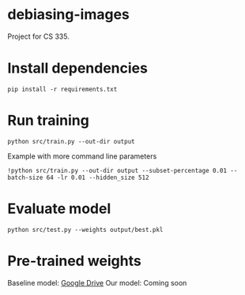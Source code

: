# debiasing-images
Project for CS 335.


# Install dependencies
```
pip install -r requirements.txt
```

# Run training
```
python src/train.py --out-dir output
```

Example with more command line parameters
```
!python src/train.py --out-dir output --subset-percentage 0.01 --batch-size 64 -lr 0.01 --hidden_size 512
```


# Evaluate model
```
python src/test.py --weights output/best.pkl
```

# Pre-trained weights

Baseline model: [Google Drive](https://drive.google.com/file/d/1p-gH5-JYwBkVf7aObgdKWOwHgsBWxyo_/view?usp=sharing)
Our model: Coming soon
